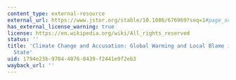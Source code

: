 ```yaml
---
content_type: external-resource
external_url: https://www.jstor.org/stable/10.1086/676969?seq=1#page_scan_tab_contents
has_external_license_warning: true
license: https://en.wikipedia.org/wiki/All_rights_reserved
status: ''
title: 'Climate Change and Accusation: Global Warming and Local Blame in a Small Island
  State'
uid: 1794e23b-9704-4076-8439-f2441e9f2eb3
wayback_url: ''
---
```

